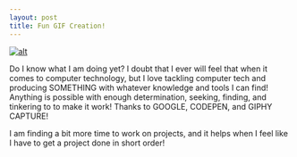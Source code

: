```yaml
---
layout: post
title: Fun GIF Creation!
---
```


[![alt](https://media.giphy.com/media/MaOVL6YB2R9UjjN0W5/giphy.gif)](http://www.heartandhandstraining.com)

Do I know what I am doing yet? I doubt that I ever will feel that when it comes to computer technology, but I love tackling computer tech and producing SOMETHING with whatever knowledge and tools I can find! Anything is possible with enough determination, seeking, finding, and tinkering to to make it work! Thanks to GOOGLE, CODEPEN, and GIPHY CAPTURE!

I am finding a bit more time to work on projects, and it helps when I feel like I have to get a project done in short order!
